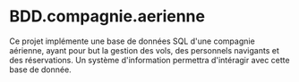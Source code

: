 # BDD.compagnie.aerienne
Ce projet implémente une base de données SQL d'une compagnie aérienne, ayant pour but la gestion des vols, des personnels navigants et des réservations.
Un système d'information permettra d'intéragir avec cette base de donnée.
